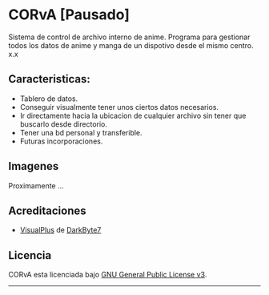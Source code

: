 CORvA [Pausado]
========================
Sistema de control de archivo interno de anime. Programa para gestionar todos los datos de anime y manga de un dispotivo desde el mismo centro. x.x

## Caracteristicas:

* Tablero de datos.
* Conseguir visualmente tener unos ciertos datos necesarios.
* Ir directamente hacia la ubicacion de cualquier archivo sin tener que buscarlo desde directorio.
* Tener una bd personal y transferible.
* Futuras incorporaciones.

## Imagenes

Proximamente ...


## Acreditaciones

* [VisualPlus][1] de [DarkByte7][2]



## Licencia

CORvA esta licenciada bajo [GNU General Public License v3][3].

---

[1]: https://github.com/DarkByte7/VisualPlus
[2]: https://github.com/DarkByte7
[3]: https://www.gnu.org/licenses/gpl-3.0.html
